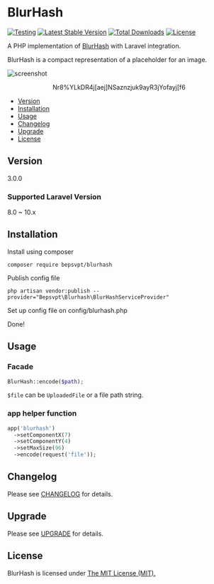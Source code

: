 # BlurHash

[![Testing](https://github.com/bepsvpt/blurhash/actions/workflows/testing.yml/badge.svg)](https://github.com/bepsvpt/blurhash/actions/workflows/testing.yml)
[![Latest Stable Version](https://poser.pugx.org/bepsvpt/blurhash/v/stable)](https://packagist.org/packages/bepsvpt/blurhash)
[![Total Downloads](https://poser.pugx.org/bepsvpt/blurhash/downloads)](https://packagist.org/packages/bepsvpt/blurhash)
[![License](https://poser.pugx.org/bepsvpt/blurhash/license)](https://packagist.org/packages/bepsvpt/blurhash)

A PHP implementation of [BlurHash](https://github.com/woltapp/blurhash) with Laravel integration.

BlurHash is a compact representation of a placeholder for an image.

![screenshot](https://raw.githubusercontent.com/bepsvpt/blurhash/main/screenshot.png)

<p align="center">Nr8%YLkDR4j[aej]NSaznzjuk9ayR3jYofayj[f6</p>

- [Version](#version)
- [Installation](#installation)
- [Usage](#usage)
- [Changelog](#changelog)
- [Upgrade](#upgrade)
- [License](#license)

## Version

3.0.0

### Supported Laravel Version

8.0 ~ 10.x

## Installation

Install using composer

```shell
composer require bepsvpt/blurhash
```

Publish config file

```shell
php artisan vendor:publish --provider="Bepsvpt\Blurhash\BlurHashServiceProvider"
```

Set up config file on config/blurhash.php

Done!

## Usage

### Facade

```php
BlurHash::encode($path);
```

`$file` can be `UploadedFile` or a file path string.

### app helper function

```php
app('blurhash')
  ->setComponentX(7)
  ->setComponentY(4)
  ->setMaxSize(96)
  ->encode(request('file'));
```

## Changelog

Please see [CHANGELOG](CHANGELOG.md) for details.

## Upgrade

Please see [UPGRADE](UPGRADE.md) for details.

## License

BlurHash is licensed under [The MIT License (MIT).](LICENSE.md)
